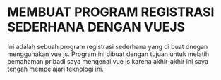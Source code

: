 # MEMBUAT PROGRAM REGISTRASI SEDERHANA DENGAN VUEJS

Ini adalah sebuah program registrasi sederhana yang di buat dnegan menggunakan vue js. Program ini dibuat dengan tujuan untuk melatih pemahaman pribadi saya mengenai vue js karena akhir-akhir ini saya tengah mempelajari teknologi ini.
